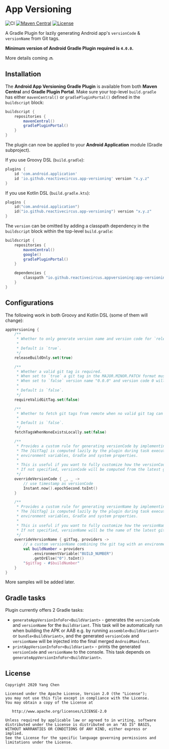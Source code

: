 # App Versioning

![CI](https://github.com/ReactiveCircus/app-versioning/workflows/CI/badge.svg)
[![Maven Central](https://maven-badges.herokuapp.com/maven-central/io.github.reactivecircus.appversioning/app-versioning-gradle-plugin/badge.svg)](https://search.maven.org/search?q=g:io.github.reactivecircus.appversioning)
[![License](https://img.shields.io/badge/License-Apache%202.0-blue.svg)](https://opensource.org/licenses/Apache-2.0)

A Gradle Plugin for lazily generating Android app's `versionCode` & `versionName` from Git tags.

**Minimum version of Android Gradle Plugin required is `4.0.0`.**

More details coming :soon:

## Installation

The **Android App Versioning Gradle Plugin** is available from both **Maven Central** and **Gradle Plugin Portal**. Make sure your top-level `build.gradle` has either `mavenCentral()` or `gradlePluginPortal()` defined in the `buildscript` block:

```groovy
buildscript {
    repositories {
        mavenCentral()
        gradlePluginPortal()
    }
}
```

The plugin can now be applied to your **Android Application** module (Gradle subproject).

If you use Groovy DSL (`build.gradle`):

```groovy
plugins {
    id 'com.android.application'
    id 'io.github.reactivecircus.app-versioning' version "x.y.z"
}
```

If you use Kotlin DSL (`build.gradle.kts`):

```kotlin
plugins {
    id("com.android.application")
    id("io.github.reactivecircus.app-versioning") version "x.y.z"
}
```

The `version` can be omitted by adding a classpath dependency in the `buildscript` block within the top-level `build.gradle`:

```groovy
buildscript {
    repositories {
        mavenCentral()
        google()
        gradlePluginPortal()
    }

    dependencies {
        classpath "io.github.reactivecircus.appversioning:app-versioning-gradle-plugin:x.y.z"
    }
}
```

## Configurations

The following work in both Groovy and Kotlin DSL (some of them will change):

```kotlin
appVersioning {
    /**
     * Whether to only generate version name and version code for `release` builds.
     *
     * Default is `true`.
     */
    releaseBuildOnly.set(true)

    /**
     * Whether a valid git tag is required.
     * When set to `true` a git tag in the MAJOR.MINOR.PATCH format must be present.
     * When set to `false` version name "0.0.0" and version code 0 will be used if no valid git tag exists.
     *
     * Default is `false`.
     */
    requireValidGitTag.set(false)

    /**
     * Whether to fetch git tags from remote when no valid git tag can be found locally.
     *
     * Default is `false`.
     */
    fetchTagsWhenNoneExistsLocally.set(false)

    /**
     * Provides a custom rule for generating versionCode by implementing a [GitTag], [ProviderFactory] -> Int lambda.
     * The [GitTag] is computed lazily by the plugin during task execution, whereas the [ProviderFactory] can be used for fetching
     * environment variables, Gradle and system properties.
     *
     * This is useful if you want to fully customize how the versionCode is generated.
     * If not specified, versionCode will be computed from the latest git tag that follows semantic versioning.
     */
    overrideVersionCode { _, _ ->
        // use timestamp as versionCode
        Instant.now().epochSecond.toInt()
    }

    /**
     * Provides a custom rule for generating versionName by implementing a [GitTag], [ProviderFactory] -> String lambda.
     * The [GitTag] is computed lazily by the plugin during task execution, whereas the [ProviderFactory] can be used for fetching
     * environment variables, Gradle and system properties.
     *
     * This is useful if you want to fully customize how the versionName is generated.
     * If not specified, versionName will be the name of the latest git tag.
     */
    overrideVersionName { gitTag, providers ->
        // a custom versionName combining the git tag with an environment variable or system property
        val buildNumber = providers
            .environmentVariable("BUILD_NUMBER")
            .getOrElse("0").toInt()
        "$gitTag - #$buildNumber"
    }
}
```

More samples will be added later.

## Gradle tasks

Plugin currently offers 2 Gradle tasks:

- `generateAppVersionInfoFor<BuildVariant>` - generates the `versionCode` and `versionName` for the `BuildVariant`. This task will be automatically run when building the APK or AAB e.g. by running `assemble<BuildVariant>` or `bundle<BuildVariant>`, and the generated `versionCode` and `versionName` will be injected into the final merged `AndroidManifest`.
- `printAppVersionInfoFor<BuildVariant>` - prints the generated `versionCode` and `versionName` to the console. This task depends on `generateAppVersionInfoFor<BuildVariant>`. 

## License

```
Copyright 2020 Yang Chen

Licensed under the Apache License, Version 2.0 (the "License");
you may not use this file except in compliance with the License.
You may obtain a copy of the License at

   http://www.apache.org/licenses/LICENSE-2.0

Unless required by applicable law or agreed to in writing, software
distributed under the License is distributed on an "AS IS" BASIS,
WITHOUT WARRANTIES OR CONDITIONS OF ANY KIND, either express or implied.
See the License for the specific language governing permissions and
limitations under the License.
```
